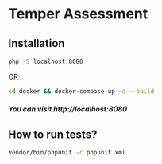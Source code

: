 Temper Assessment
===============

## Installation
```bash
php -S localhost:8080
```
OR
```bash
cd docker && docker-compose up -d --build
```

##### You can visit http://localhost:8080

## How to run tests?

```bash
vendor/bin/phpunit -c phpunit.xml
```